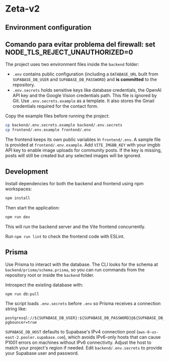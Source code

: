 # Zeta-v2

## Environment configuration

## Comando para evitar problema del firewall: set NODE_TLS_REJECT_UNAUTHORIZED=0

The project uses two environment files inside the `backend` folder:

- `.env` contains public configuration (including a `DATABASE_URL` built from
  `SUPABASE_DB_USER` and `SUPABASE_DB_PASSWORD`) and **is committed** to the repository.
- `.env.secrets` holds sensitive keys like database credentials, the OpenAI API key and the Google Vision credentials path. This file is ignored by Git. Use `.env.secrets.example` as a template. It also stores the Gmail credentials required for the contact form.

Copy the example files before running the project:

```bash
cp backend/.env.secrets.example backend/.env.secrets
cp frontend/.env.example frontend/.env
```

The frontend keeps its own public variables in `frontend/.env`. A sample file is provided at `frontend/.env.example`.
Add `VITE_IMGBB_KEY` with your imgbb API key to enable image uploads for
community posts. If the key is missing, posts will still be created but
any selected images will be ignored.

## Development

Install dependencies for both the backend and frontend using npm workspaces:

```bash
npm install
```

Then start the application:

```bash
npm run dev
```

This will run the backend server and the Vite frontend concurrently.

Run `npm run lint` to check the frontend code with ESLint.

## Prisma

Use Prisma to interact with the database. The CLI looks for the schema at
`backend/prisma/schema.prisma`, so you can run commands from the repository root
or inside the `backend` folder.

Introspect the existing database with:

```bash
npm run db:pull
```

The script loads `.env.secrets` before `.env` so Prisma receives a connection
string like:

```
postgresql://${SUPABASE_DB_USER}:${SUPABASE_DB_PASSWORD}@${SUPABASE_DB_HOST}:6543/postgres?pgbouncer=true
```

`SUPABASE_DB_HOST` defaults to Supabase's IPv4 connection pool
(`aws-0-us-east-2.pooler.supabase.com`), which avoids IPv6-only hosts that can
cause P1001 errors on machines without IPv6 connectivity. Adjust the host to
match your project's region if needed. Edit `backend/.env.secrets` to provide
your Supabase user and password.

